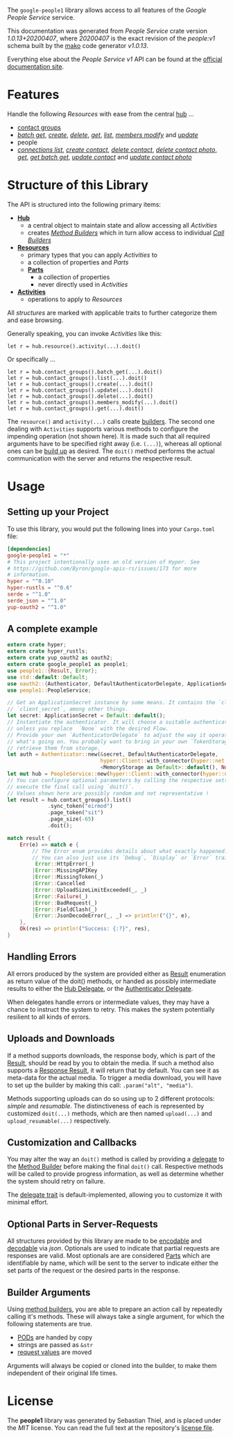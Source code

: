 <!---
DO NOT EDIT !
This file was generated automatically from 'src/mako/api/README.md.mako'
DO NOT EDIT !
-->
The `google-people1` library allows access to all features of the *Google People Service* service.

This documentation was generated from *People Service* crate version *1.0.13+20200407*, where *20200407* is the exact revision of the *people:v1* schema built by the [mako](http://www.makotemplates.org/) code generator *v1.0.13*.

Everything else about the *People Service* *v1* API can be found at the
[official documentation site](https://developers.google.com/people/).
# Features

Handle the following *Resources* with ease from the central [hub](https://docs.rs/google-people1/1.0.13+20200407/google_people1/struct.PeopleService.html) ... 

* [contact groups](https://docs.rs/google-people1/1.0.13+20200407/google_people1/struct.ContactGroup.html)
 * [*batch get*](https://docs.rs/google-people1/1.0.13+20200407/google_people1/struct.ContactGroupBatchGetCall.html), [*create*](https://docs.rs/google-people1/1.0.13+20200407/google_people1/struct.ContactGroupCreateCall.html), [*delete*](https://docs.rs/google-people1/1.0.13+20200407/google_people1/struct.ContactGroupDeleteCall.html), [*get*](https://docs.rs/google-people1/1.0.13+20200407/google_people1/struct.ContactGroupGetCall.html), [*list*](https://docs.rs/google-people1/1.0.13+20200407/google_people1/struct.ContactGroupListCall.html), [*members modify*](https://docs.rs/google-people1/1.0.13+20200407/google_people1/struct.ContactGroupMemberModifyCall.html) and [*update*](https://docs.rs/google-people1/1.0.13+20200407/google_people1/struct.ContactGroupUpdateCall.html)
* people
 * [*connections list*](https://docs.rs/google-people1/1.0.13+20200407/google_people1/struct.PeopleConnectionListCall.html), [*create contact*](https://docs.rs/google-people1/1.0.13+20200407/google_people1/struct.PeopleCreateContactCall.html), [*delete contact*](https://docs.rs/google-people1/1.0.13+20200407/google_people1/struct.PeopleDeleteContactCall.html), [*delete contact photo*](https://docs.rs/google-people1/1.0.13+20200407/google_people1/struct.PeopleDeleteContactPhotoCall.html), [*get*](https://docs.rs/google-people1/1.0.13+20200407/google_people1/struct.PeopleGetCall.html), [*get batch get*](https://docs.rs/google-people1/1.0.13+20200407/google_people1/struct.PeopleGetBatchGetCall.html), [*update contact*](https://docs.rs/google-people1/1.0.13+20200407/google_people1/struct.PeopleUpdateContactCall.html) and [*update contact photo*](https://docs.rs/google-people1/1.0.13+20200407/google_people1/struct.PeopleUpdateContactPhotoCall.html)




# Structure of this Library

The API is structured into the following primary items:

* **[Hub](https://docs.rs/google-people1/1.0.13+20200407/google_people1/struct.PeopleService.html)**
    * a central object to maintain state and allow accessing all *Activities*
    * creates [*Method Builders*](https://docs.rs/google-people1/1.0.13+20200407/google_people1/trait.MethodsBuilder.html) which in turn
      allow access to individual [*Call Builders*](https://docs.rs/google-people1/1.0.13+20200407/google_people1/trait.CallBuilder.html)
* **[Resources](https://docs.rs/google-people1/1.0.13+20200407/google_people1/trait.Resource.html)**
    * primary types that you can apply *Activities* to
    * a collection of properties and *Parts*
    * **[Parts](https://docs.rs/google-people1/1.0.13+20200407/google_people1/trait.Part.html)**
        * a collection of properties
        * never directly used in *Activities*
* **[Activities](https://docs.rs/google-people1/1.0.13+20200407/google_people1/trait.CallBuilder.html)**
    * operations to apply to *Resources*

All *structures* are marked with applicable traits to further categorize them and ease browsing.

Generally speaking, you can invoke *Activities* like this:

```Rust,ignore
let r = hub.resource().activity(...).doit()
```

Or specifically ...

```ignore
let r = hub.contact_groups().batch_get(...).doit()
let r = hub.contact_groups().list(...).doit()
let r = hub.contact_groups().create(...).doit()
let r = hub.contact_groups().update(...).doit()
let r = hub.contact_groups().delete(...).doit()
let r = hub.contact_groups().members_modify(...).doit()
let r = hub.contact_groups().get(...).doit()
```

The `resource()` and `activity(...)` calls create [builders][builder-pattern]. The second one dealing with `Activities` 
supports various methods to configure the impending operation (not shown here). It is made such that all required arguments have to be 
specified right away (i.e. `(...)`), whereas all optional ones can be [build up][builder-pattern] as desired.
The `doit()` method performs the actual communication with the server and returns the respective result.

# Usage

## Setting up your Project

To use this library, you would put the following lines into your `Cargo.toml` file:

```toml
[dependencies]
google-people1 = "*"
# This project intentionally uses an old version of Hyper. See
# https://github.com/Byron/google-apis-rs/issues/173 for more
# information.
hyper = "^0.10"
hyper-rustls = "^0.6"
serde = "^1.0"
serde_json = "^1.0"
yup-oauth2 = "^1.0"
```

## A complete example

```Rust
extern crate hyper;
extern crate hyper_rustls;
extern crate yup_oauth2 as oauth2;
extern crate google_people1 as people1;
use people1::{Result, Error};
use std::default::Default;
use oauth2::{Authenticator, DefaultAuthenticatorDelegate, ApplicationSecret, MemoryStorage};
use people1::PeopleService;

// Get an ApplicationSecret instance by some means. It contains the `client_id` and 
// `client_secret`, among other things.
let secret: ApplicationSecret = Default::default();
// Instantiate the authenticator. It will choose a suitable authentication flow for you, 
// unless you replace  `None` with the desired Flow.
// Provide your own `AuthenticatorDelegate` to adjust the way it operates and get feedback about 
// what's going on. You probably want to bring in your own `TokenStorage` to persist tokens and
// retrieve them from storage.
let auth = Authenticator::new(&secret, DefaultAuthenticatorDelegate,
                              hyper::Client::with_connector(hyper::net::HttpsConnector::new(hyper_rustls::TlsClient::new())),
                              <MemoryStorage as Default>::default(), None);
let mut hub = PeopleService::new(hyper::Client::with_connector(hyper::net::HttpsConnector::new(hyper_rustls::TlsClient::new())), auth);
// You can configure optional parameters by calling the respective setters at will, and
// execute the final call using `doit()`.
// Values shown here are possibly random and not representative !
let result = hub.contact_groups().list()
             .sync_token("eirmod")
             .page_token("sit")
             .page_size(-65)
             .doit();

match result {
    Err(e) => match e {
        // The Error enum provides details about what exactly happened.
        // You can also just use its `Debug`, `Display` or `Error` traits
         Error::HttpError(_)
        |Error::MissingAPIKey
        |Error::MissingToken(_)
        |Error::Cancelled
        |Error::UploadSizeLimitExceeded(_, _)
        |Error::Failure(_)
        |Error::BadRequest(_)
        |Error::FieldClash(_)
        |Error::JsonDecodeError(_, _) => println!("{}", e),
    },
    Ok(res) => println!("Success: {:?}", res),
}

```
## Handling Errors

All errors produced by the system are provided either as [Result](https://docs.rs/google-people1/1.0.13+20200407/google_people1/enum.Result.html) enumeration as return value of 
the doit() methods, or handed as possibly intermediate results to either the 
[Hub Delegate](https://docs.rs/google-people1/1.0.13+20200407/google_people1/trait.Delegate.html), or the [Authenticator Delegate](https://docs.rs/yup-oauth2/*/yup_oauth2/trait.AuthenticatorDelegate.html).

When delegates handle errors or intermediate values, they may have a chance to instruct the system to retry. This 
makes the system potentially resilient to all kinds of errors.

## Uploads and Downloads
If a method supports downloads, the response body, which is part of the [Result](https://docs.rs/google-people1/1.0.13+20200407/google_people1/enum.Result.html), should be
read by you to obtain the media.
If such a method also supports a [Response Result](https://docs.rs/google-people1/1.0.13+20200407/google_people1/trait.ResponseResult.html), it will return that by default.
You can see it as meta-data for the actual media. To trigger a media download, you will have to set up the builder by making
this call: `.param("alt", "media")`.

Methods supporting uploads can do so using up to 2 different protocols: 
*simple* and *resumable*. The distinctiveness of each is represented by customized 
`doit(...)` methods, which are then named `upload(...)` and `upload_resumable(...)` respectively.

## Customization and Callbacks

You may alter the way an `doit()` method is called by providing a [delegate](https://docs.rs/google-people1/1.0.13+20200407/google_people1/trait.Delegate.html) to the 
[Method Builder](https://docs.rs/google-people1/1.0.13+20200407/google_people1/trait.CallBuilder.html) before making the final `doit()` call. 
Respective methods will be called to provide progress information, as well as determine whether the system should 
retry on failure.

The [delegate trait](https://docs.rs/google-people1/1.0.13+20200407/google_people1/trait.Delegate.html) is default-implemented, allowing you to customize it with minimal effort.

## Optional Parts in Server-Requests

All structures provided by this library are made to be [encodable](https://docs.rs/google-people1/1.0.13+20200407/google_people1/trait.RequestValue.html) and 
[decodable](https://docs.rs/google-people1/1.0.13+20200407/google_people1/trait.ResponseResult.html) via *json*. Optionals are used to indicate that partial requests are responses 
are valid.
Most optionals are are considered [Parts](https://docs.rs/google-people1/1.0.13+20200407/google_people1/trait.Part.html) which are identifiable by name, which will be sent to 
the server to indicate either the set parts of the request or the desired parts in the response.

## Builder Arguments

Using [method builders](https://docs.rs/google-people1/1.0.13+20200407/google_people1/trait.CallBuilder.html), you are able to prepare an action call by repeatedly calling it's methods.
These will always take a single argument, for which the following statements are true.

* [PODs][wiki-pod] are handed by copy
* strings are passed as `&str`
* [request values](https://docs.rs/google-people1/1.0.13+20200407/google_people1/trait.RequestValue.html) are moved

Arguments will always be copied or cloned into the builder, to make them independent of their original life times.

[wiki-pod]: http://en.wikipedia.org/wiki/Plain_old_data_structure
[builder-pattern]: http://en.wikipedia.org/wiki/Builder_pattern
[google-go-api]: https://github.com/google/google-api-go-client

# License
The **people1** library was generated by Sebastian Thiel, and is placed 
under the *MIT* license.
You can read the full text at the repository's [license file][repo-license].

[repo-license]: https://github.com/Byron/google-apis-rsblob/master/LICENSE.md
